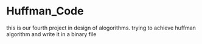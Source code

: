 # Huffman_Code
this is our fourth project in design of alogorithms.
trying to achieve huffman algorithm and write it in a binary file
